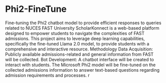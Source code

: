 # Phi2-FineTune
Fine-tuning the Phi2 chatbot model to provide efficient responses to queries related to NUCES FAST University
ScholarKonnect is a web-based platform designed to empower students to navigate the complexities of FAST admissions. This project aims to leverage deep learning capabilities, specifically the fine-tuned Llama 2.0 model, to provide students with a comprehensive and interactive resource.
Methodology
Data Acquisition:
Publicly available admissions-related and general information from FAST will be collected.
Bot Development:
A chatbot interface will be created to interact with students.
The Microsoft Phi2 model will be fine-tuned on the collected admissions information to answer text-based questions regarding admission requirements and processes.
r
